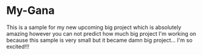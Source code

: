 # My-Gana
This is a sample for my new upcoming big project which is absolutely amazing however you can not predict how much big project I'm working on because this sample is very small but it became damn big project... I'm so excited!!!
